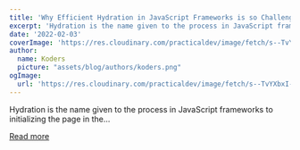 ```yaml
---
title: 'Why Efficient Hydration in JavaScript Frameworks is so Challenging'
excerpt: 'Hydration is the name given to the process in JavaScript frameworks to initializing the page in the...'
date: '2022-02-03'
coverImage: 'https://res.cloudinary.com/practicaldev/image/fetch/s--TvYXbxI---/c_imagga_scale,f_auto,fl_progressive,h_420,q_auto,w_1000/https://dev-to-uploads.s3.amazonaws.com/uploads/articles/lqisgld0xxx7djak3367.jpg'
author:
  name: Koders
  picture: "assets/blog/authors/koders.png"
ogImage:
  url: 'https://res.cloudinary.com/practicaldev/image/fetch/s--TvYXbxI---/c_imagga_scale,f_auto,fl_progressive,h_420,q_auto,w_1000/https://dev-to-uploads.s3.amazonaws.com/uploads/articles/lqisgld0xxx7djak3367.jpg'
---
```


Hydration is the name given to the process in JavaScript frameworks to initializing the page in the...

[Read more](https://dev.to/this-is-learning/why-efficient-hydration-in-javascript-frameworks-is-so-challenging-1ca3)
